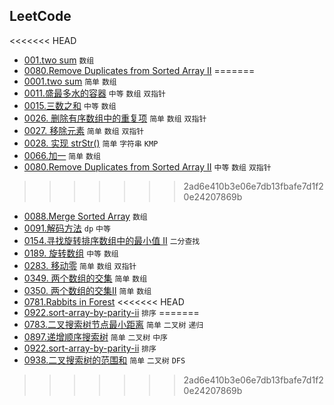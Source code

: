## LeetCode

<<<<<<< HEAD
- [001.two sum](./two-sum/) `数组`
- [0080.Remove Duplicates from Sorted Array II](https://leetcode-cn.com/problems/remove-duplicates-from-sorted-array-ii/)
=======
- [0001.two sum](./0001.two-sum/) `简单` `数组`
- [0011.盛最多水的容器](./0011.container-with-most-water/) `中等` `数组` `双指针`
- [0015.三数之和](./0015.3Sum/) `中等` `数组`
- [0026. 删除有序数组中的重复项](./0026.remove-duplicates-from-sorted-array/) `简单` `数组` `双指针`
- [0027. 移除元素](./0027.remove-element/) `简单` `数组` `双指针`
- [0028. 实现 strStr()](./0028.implement-strstr/) `简单` `字符串` `KMP`
- [0066.加一](./0066.plus-one/) `简单` `数组`
- [0080.Remove Duplicates from Sorted Array II](./0080.remove-duplicates-from-sorted-array-ii/README.md) `中等` `数组` `双指针`
>>>>>>> 2ad6e410b3e06e7db13fbafe7d1f20e24207869b
- [0088.Merge Sorted Array](./0088.merge-sorted-array/) `数组`
- [0091.解码方法](./0091.decode-ways/) `dp` `中等`
- [0154.寻找旋转排序数组中的最小值 II](./0154.find-minimum-in-rotated-sorted-array-ii/) `二分查找`
- [0189. 旋转数组](./0189.rotate-array/) `中等` `数组`
- [0283. 移动零](./0283.move-zeroes/) `简单` `数组` `双指针`
- [0349. 两个数组的交集](./0349.intersection-of-two-arrays/) `简单` `数组`
- [0350. 两个数组的交集Ⅱ](./0350.intersection-of-two-arrays-ii/) `简单` `数组`
- [0781.Rabbits in Forest](./0781.rabbits-in-forest/)
<<<<<<< HEAD
- [0922.sort-array-by-parity-ii](./0922.sort-array-by-parity-ii/) `排序`
=======
- [0783.二叉搜索树节点最小距离](./0783.minimum-distance-between-bst-nodes/) `简单` `二叉树` `递归`
- [0897.递增顺序搜索树](./0897.increasing-order-search-tree/) `简单` `二叉树` `中序`
- [0922.sort-array-by-parity-ii](./0922.sort-array-by-parity-ii/) `排序`
- [0938.二叉搜索树的范围和](./0938.range-sum-of-bst/) `简单` `二叉树` `DFS`
>>>>>>> 2ad6e410b3e06e7db13fbafe7d1f20e24207869b

